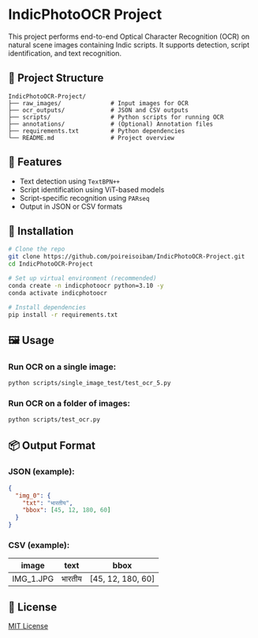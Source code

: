 # IndicPhotoOCR Project

This project performs end-to-end Optical Character Recognition (OCR) on natural scene images containing Indic scripts. It supports detection, script identification, and text recognition.

## 📁 Project Structure

```
IndicPhotoOCR-Project/
├── raw_images/              # Input images for OCR
├── ocr_outputs/             # JSON and CSV outputs
├── scripts/                 # Python scripts for running OCR
├── annotations/             # (Optional) Annotation files
├── requirements.txt         # Python dependencies
└── README.md                # Project overview
```

## 🚀 Features

- Text detection using `TextBPN++`
- Script identification using ViT-based models
- Script-specific recognition using `PARseq`
- Output in JSON or CSV formats

## 🔧 Installation

```bash
# Clone the repo
git clone https://github.com/poireisoibam/IndicPhotoOCR-Project.git
cd IndicPhotoOCR-Project

# Set up virtual environment (recommended)
conda create -n indicphotoocr python=3.10 -y
conda activate indicphotoocr

# Install dependencies
pip install -r requirements.txt
```

## 🖼️ Usage

### Run OCR on a single image:
```bash
python scripts/single_image_test/test_ocr_5.py
```

### Run OCR on a folder of images:
```bash
python scripts/test_ocr.py
```

## 📦 Output Format

### JSON (example):
```json
{
  "img_0": {
    "txt": "भारतीय",
    "bbox": [45, 12, 180, 60]
  }
}
```

### CSV (example):
| image       | text     | bbox             |
|-------------|----------|------------------|
| IMG_1.JPG   | भारतीय   | [45, 12, 180, 60] |

## 📜 License

[MIT License](LICENSE)
